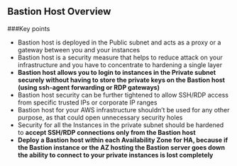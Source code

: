 ## Bastion Host Overview
###Key points
- Bastion host is deployed in the Public subnet and acts as a proxy or a gateway between you and your instances
- Bastion host is a security measure that helps to reduce attack on your infrastructure and you have to concentrate to hardening a single layer
- __Bastion host allows you to login to instances in the Private subnet securely without having to store the private keys on the Bastion host (using ssh-agent forwarding or RDP gateways)__
- Bastion host security can be further tightened to allow SSH/RDP access from specific trusted IPs or corporate IP ranges
- Bastion host for your AWS infrastructure shouldn’t be used for any other purpose, as that could open unnecessary security holes
- Security for all the Instances in the private subnet should be hardened to __accept SSH/RDP connections only from the Bastion host__
- __Deploy a Bastion host within each Availability Zone for HA, because if the Bastion instance or the AZ hosting the Bastion server goes down the ability to connect to your private instances is lost completely__
